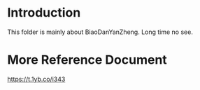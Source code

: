 # Introduction
This folder is mainly about BiaoDanYanZheng. Long time no see.

# More Reference Document
https://t.1yb.co/i343
